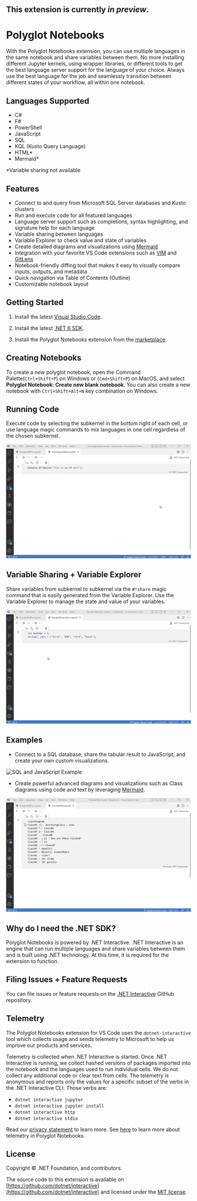 This extension is currently **_in preview_**.
---

# Polyglot Notebooks

With the Polyglot Notebooks extension, you can use multiple languages in the same notebook and share variables between them. No more installing different Jupyter kernels, using wrapper libraries, or different tools to get the best language server support for the language of your choice. Always use the best language for the job and seamlessly transition between different states of your workflow, all within one notebook. 

## Languages Supported

- C#
- F# 
- PowerShell
- JavaScript
- SQL
- KQL (Kusto Query Language)
- HTML*
- Mermaid*

*Variable sharing not available

## Features

- Connect to and query from Microsoft SQL Server databases and Kusto clusters
- Run and execute code for all featured languages
- Language server support such as completions, syntax highlighting, and signature help for each language
- Variable sharing between languages
- Variable Explorer to check value and state of variables 
- Create detailed diagrams and visualizations using [Mermaid](https://mermaid-js.github.io/mermaid/#/)
- Integration with your favorite VS Code extensions such as [VIM](https://marketplace.visualstudio.com/items?itemName=vscodevim.vim) and [GitLens](https://marketplace.visualstudio.com/items?itemName=eamodio.gitlens)
- Notebook-friendly diffing tool that makes it easy to visually compare inputs, outputs, and metadata
- Quick navigation via Table of Contents (Outline)
- Customizable notebook layout

## Getting Started

1.  Install the latest [Visual Studio Code](https://code.visualstudio.com/).

2.  Install the latest [.NET 6 SDK](https://dotnet.microsoft.com/download/dotnet/6.0). 

3.  Install the Polyglot Notebooks extension from the [marketplace](https://marketplace.visualstudio.com/items?itemName=ms-dotnettools.dotnet-interactive-vscode).

## Creating Notebooks

To create a new polyglot notebook, open the Command Palette(`Ctrl+Shift+P`) on Windows or (`Cmd+Shift+P`) on MacOS, and select **Polyglot Notebook: Create new blank notebook**. You can also create a new notebook with `Ctrl+Shift+Alt+N` key combination on Windows. 

## Running Code

Execute code by selecting the subkernel in the bottom right of each cell, or use language magic commands to mix languages in one cell regardless of the chosen subkernel. 

![Running Code](https://github.com/dotnet/interactive/raw/main/images/RunningCodeExample.gif)

## Variable Sharing + Variable Explorer 

Share variables from subkernel to subkernel via the `#!share` magic command that is easily generated from the Variable Explorer. Use the Variable Explorer to manage the state and value of your variables. 

![Variable Sharing via Variable Explorer](https://github.com/dotnet/interactive/raw/main/images/VariableSharingExample.gif)

## Examples 

 - Connect to a SQL database, share the tabular result to JavaScript, and create your own custom visualizations.

![SQL and JavaScript Example](https://github.com/dotnet/interactive/raw/main/images/SQLJavaScript.gif)

 - Create powerful advanced diagrams and visualizations such as Class diagrams using code and text by leveraging [Mermaid](https://mermaid-js.github.io/mermaid/#/).

![Mermaid Example](https://github.com/dotnet/interactive/raw/main/images/MermaidExample.gif)

## Why do I need the .NET SDK? 

Polyglot Notebooks is powered by .NET Interactive. .NET Interactive is an engine that can run multiple languages and share variables between them and is built using .NET technology. At this time, it is required for the extension to function. 

## Filing Issues + Feature Requests

You can file issues or feature requests on the [.NET Interactive](https://github.com/dotnet/interactive/issues) GitHub repository. 

## Telemetry

The Polyglot Notebooks extension for VS Code uses the `dotnet-interactive` tool which collects usage and sends telemetry to Microsoft to help us improve our products and services. 

Telemetry is collected when .NET Interactive is started. Once .NET Interactive is running, we collect hashed versions of packages imported into the notebook and the languages used to run individual cells. We do not collect any additional code or clear text from cells. The telemetry is anonymous and reports only the values for a specific subset of the verbs in the .NET Interactive CLI. Those verbs are:

* `dotnet interactive jupyter`
* `dotnet interactive jupyter install`
* `dotnet interactive http`
* `dotnet interactive stdio`

Read our [privacy statement](https://privacy.microsoft.com/privacystatement) to learn more.  See [here](https://github.com/dotnet/interactive/tree/main/docs#telemetry) to learn more about telemetry in Polyglot Notebooks. 

## License

Copyright © .NET Foundation, and contributors.

The source code to this extension is available on [https://github.com/dotnet/interactive](https://github.com/dotnet/interactive) and licensed under the [MIT license](https://github.com/dotnet/interactive/blob/main/License.txt).

